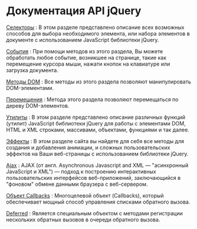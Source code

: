 # Документация API jQuery

[Селекторы](selectors/index.md)
: В этом разделе представлено описание всех возможных способов для выбора необходимого элемента, или набора элементов в документе с использованием JavaScript библиотеки jQuery.

[События](events.md)
: При помощи методов из этого раздела, Вы можете обработать любое событие, возникшее на странице, такие как перемещение курсора мыши, нажати кнопок на клавиатуре или загрузка документа.

[Методы DOM](dom.md)
: Все методы из этого раздела позволяют манипулировать DOM-элементами.

[Перемещения](traversing.md)
: Метода этого раздела позволяют перемещаться по дереву DOM-элементов.

[Утилиты](utilities.md)
: В этом разделе представлено описание различных функций (утилит) JavaScript библиотеки jQuery для работы с элементами DOM, HTML и XML строками, массивами, объектами, функциями и так далее.

[Эффекты](effects.md)
: В этом разделе сайта вы найдете для себя все методы для создания и добавления анимации, и сложных пользовательских эффектов на Ваши веб-страницы с использованием библиотеки jQuery.

[Ajax](ajax.md)
: AJAX (от англ. Asynchronous Javascript and XML — "асинхронный JavaScript и XML") — подход к построению интерактивных пользовательских интерфейсов веб-приложений, заключающийся в "фоновом" обмене данными браузера с веб-сервером.

[Объект Callbacks](callbacks.md)
: Многоцелевой объект (Callbacks), который обеспечивает мощный способ управления списками обратного вызова.

[Deferred](deferred.md)
: Является специальным объектом с методами регистрации нескольких обратных вызовов в очереди обратного вызова.
